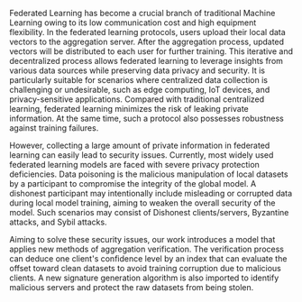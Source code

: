 Federated Learning has become a crucial branch of traditional Machine Learning owing to its low communication cost and high equipment flexibility. In the federated learning protocols, users upload their local data vectors to the aggregation server. After the aggregation process, updated vectors will be distributed to each user for further training. This iterative and decentralized process allows federated learning to leverage insights from various data sources while preserving data privacy and security. It is particularly suitable for scenarios where centralized data collection is challenging or undesirable, such as edge computing, IoT devices, and privacy-sensitive applications. Compared with traditional centralized learning, federated learning minimizes the risk of leaking private information. At the same time, such a protocol also possesses robustness against training failures.

However, collecting a large amount of private information in federated learning can easily lead to security issues. Currently, most widely used federated learning models are faced with severe privacy protection deficiencies. Data poisoning is the malicious manipulation of local datasets by a participant to compromise the integrity of the global model. A dishonest participant may intentionally include misleading or corrupted data during local model training, aiming to weaken the overall security of the model. Such scenarios may consist of Dishonest clients/servers, Byzantine attacks, and Sybil attacks.

Aiming to solve these security issues, our work introduces a model that applies new methods of aggregation verification. The verification process can deduce one client's confidence level by an index that can evaluate the offset toward clean datasets to avoid training corruption due to malicious clients. A new signature generation algorithm is also imported to identify malicious servers and protect the raw datasets from being stolen.